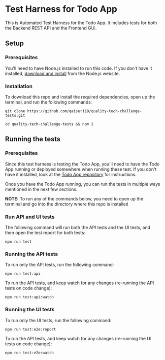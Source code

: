 # Test Harness for Todo App

This is Automated Test Harness for the Todo App. It includes tests for both the Backend REST API and the Frontend GUI.

## Setup

### Prerequisites

You'll need to have Node.js installed to run this code. If you don't have it installed, [download and install](https://nodejs.org/en/download/) from the Node.js website. 

### Installation

To download this repo and install the required dependencies, open up the terminal, and run the following commands:

```
git clone https://github.com/qaiser110/quality-tech-challenge-tests.git

cd quality-tech-challenge-tests && npm i
```  

## Running the tests

### Prerequisites

Since this test harness is testing the Todo App, you'll need to have the Todo App running or deployed somewhere when running these test. If you don't have it installed, look at the [Todo App repository](https://github.com/airtasker/quality-tech-challenge) for instructions.

Once you have the Todo App running, you can run the tests in multiple ways mentioned in the next few sections. 

**NOTE:** To run any of the commands below, you need to open up the terminal and go into the directory where this repo is installed

### Run API and UI tests

The following command will run both the API tests and the UI tests, and then open the test report for both tests:

```
npm run test
```  

### Running the API tests

To run only the API tests, run the following command:

```
npm run test:api
```  

To run the API tests, and keep watch for any changes (re-running the API tests on code change):

```
npm run test:api:watch
```  

### Running the UI tests

To run only the UI tests, run the following command:

```
npm run test:e2e:report
```  

To run the API tests, and keep watch for any changes (re-running the UI tests on code change):

```
npm run test:e2e:watch
```  

